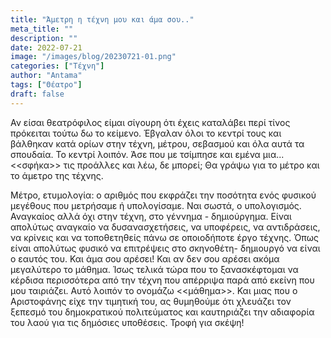 ```yaml
---
title: "Άμετρη η τέχνη μου και άμα σου.."
meta_title: ""
description: ""
date: 2022-07-21
image: "/images/blog/20230721-01.png"
categories: ["Τέχνη"]
author: "Antama"
tags: ["Θέατρο"]
draft: false
---
```


Αν είσαι θεατρόφιλος είμαι σίγουρη ότι έχεις καταλάβει περί τίνος πρόκειται τούτω δω το κείμενο. Έβγαλαν όλοι το κεντρί
τους και βάλθηκαν κατά ορίων στην τέχνη, μέτρου, σεβασμού και όλα αυτά τα σπουδαία. Το κεντρί λοιπόν. Άσε που με
τσίμπησε και εμένα μια...<<σφήκα>> τις προάλλες και λέω, δε μπορεί; Θα γράψω για το μέτρο και το άμετρο της τέχνης.

Μέτρο, ετυμολογία: ο αριθμός που εκφράζει την ποσότητα ενός φυσικού μεγέθους που μετρήσαμε ή υπολογίσαμε. Ναι σωστά, ο
υπολογισμός. Αναγκαίος αλλά όχι στην τέχνη, στο γέννημα - δημιούργημα. Είναι απολύτως αναγκαίο να δυσανασχετήσεις, να
υποφέρεις, να αντιδράσεις, να κρίνεις και να τοποθετηθείς πάνω σε οποιοδήποτε έργο τέχνης. Όπως είναι απολύτως φυσικό να
επιτρέψεις στο σκηνοθέτη- δημιουργό να είναι ο εαυτός του. Και άμα σου αρέσει! Και αν δεν σου αρέσει ακόμα μεγαλύτερο το
μάθημα. Ίσως τελικά τώρα που το ξανασκέφτομαι να κέρδισα περισσότερα από την τέχνη που απέρριψα παρά από εκείνη που μου
ταιριάζει. Αυτό λοιπόν το ονομάζω <<μάθημα>>. Και μιας που ο Αριστοφάνης είχε την τιμητική του, ας θυμηθούμε ότι
χλευάζει τον ξεπεσμό του δημοκρατικού πολιτεύματος και καυτηριάζει την αδιαφορία του λαού για τις δημόσιες υποθέσεις.
Τροφή για σκέψη!
